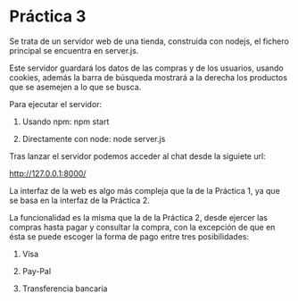 # Práctica 3

Se trata de un servidor web de una tienda, construida con nodejs, el fichero
principal se encuentra en server.js.

Este servidor guardará los datos de las compras y de los usuarios, usando
cookies, además la barra de búsqueda mostrará a la derecha los productos que
se asemejen a lo que se busca.

Para ejecutar el servidor:

  1. Usando npm: npm start

  2. Directamente con node: node server.js

Tras lanzar el servidor podemos acceder al chat desde la siguiete url:

  http://127.0.0.1:8000/

La interfaz de la web es algo más compleja que la de la Práctica 1, ya que se
basa en la interfaz de la Práctica 2.

La funcionalidad es la misma que la de la Práctica 2, desde ejercer las compras
hasta pagar y consultar la compra, con la excepción de que en ésta se puede
escoger la forma de pago entre tres posibilidades:

  1. Visa

  2. Pay-Pal

  3. Transferencia bancaria
